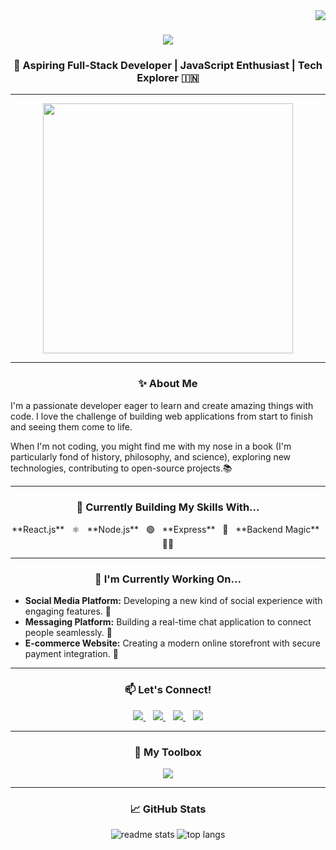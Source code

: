 

<img align="right" src="https://visitor-badge.laobi.icu/badge?page_id=sankitdev.sankitdev" />

<h1 align="center">
  <img src="https://readme-typing-svg.herokuapp.com/?font=Fira+Code&size=32&center=true&vCenter=true&width=500&height=70&duration=4000&lines=Ankit+Singh+-+Crafting+Code,+Creating+Experiences;" />
</h1>

<h3 align="center">🚀 Aspiring Full-Stack Developer | JavaScript Enthusiast | Tech Explorer 🇮🇳</h3>

---

<div align="center">
  <img src="https://media.giphy.com/media/SWoSkN6DxTszqIKEqv/giphy.gif" width="400" /> 
</div>

---

<h3 align="center">✨ About Me</h3>

I'm a passionate developer eager to learn and create amazing things with code. I love the challenge of building web applications from start to finish and seeing them come to life. 

When I'm not coding, you might find me with my nose in a book (I'm particularly fond of history, philosophy, and science), exploring new technologies, contributing to open-source projects.📚

---

<h3 align="center">🌱 Currently Building My Skills With...</h3>

<p align="center">
  **React.js** &nbsp; ⚛️ &nbsp;  **Node.js** &nbsp; 🟢 &nbsp;  **Express** &nbsp; 🚂 &nbsp; **Backend Magic** &nbsp; 🧙‍♂️
</p>

---

<h3 align="center">🔭 I'm Currently Working On...</h3>

* **Social Media Platform:**  Developing a new kind of social experience with engaging features. 📱
* **Messaging Platform:**  Building a real-time chat application to connect people seamlessly. 💬
* **E-commerce Website:** Creating a modern online storefront with secure payment integration. 🛒

---

<h3 align="center">📫 Let's Connect!</h3>
<div align="center">
  <a href="https://codepen.io/sankitdev" target="blank">
    <img src="https://img.shields.io/badge/Codepen-000000?style=for-the-badge&logo=codepen&logoColor=white" target="_blank" />
  </a>&nbsp;&nbsp;
  <a href="https://twitter.com/sankitdev" target="blank">
    <img src="https://img.shields.io/badge/Twitter-1DA1F2?style=for-the-badge&logo=twitter&logoColor=white" />
  </a>&nbsp;&nbsp;
  <a href="https://linkedin.com/in/sankitdev" target="blank">
    <img src="https://img.shields.io/badge/LinkedIn-0A66C2?style=for-the-badge&logo=linkedin&logoColor=white" />
  </a>&nbsp;&nbsp;
  <a href="https://github.com/sankitdev" target="blank">
    <img src="https://img.shields.io/badge/GitHub-181717?style=for-the-badge&logo=github&logoColor=white" target="_blank" />
  </a>
</div>

---
<h3 align="center">🧰 My Toolbox</h3>
<div align="center">
  <img src="https://skillicons.dev/icons?i=html,css,javascript,python,c,react,nodejs,express,visualstudio,vscode,git,github" />
</div>

---

<h3 align="center">📈 GitHub Stats</h3>
<div align="center">
  <img src="https://github-readme-stats.vercel.app/api?username=sankitdev&count_private=true&show_icons=true&theme=radical&hide_border=true&rank_icon=github" alt="readme stats" />
  <img src="https://github-readme-stats.vercel.app/api/top-langs/?username=sankitdev&layout=compact&theme=radical&hide_border=true" alt="top langs" />
</div>
